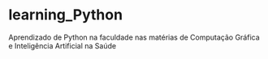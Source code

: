# learning_Python
Aprendizado de Python na faculdade nas matérias de Computação Gráfica e Inteligência Artificial na Saúde
